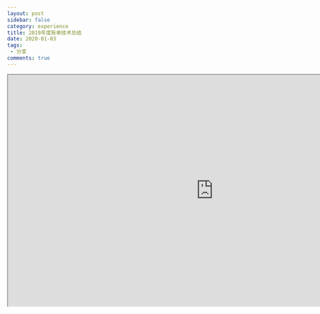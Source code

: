 ```yaml
---
layout: post
sidebar: false
category: experience 
title: 2019年度账单技术总结
date: 2020-01-03
tags:
 - 分享
comments: true
---
```


<!-- more -->
<iframe src='https://docs.qq.com/slide/DYXhQZXpjTm1BcVFW' width='960px' height='540px' frameborder='1'>
</iframe>
